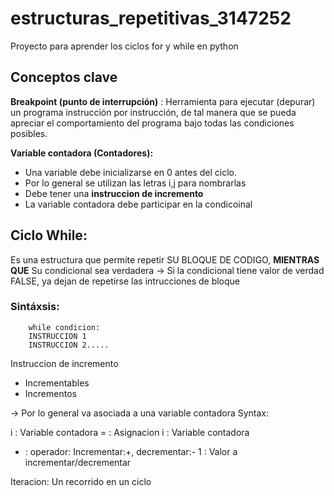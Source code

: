 # estructuras_repetitivas_3147252
Proyecto para aprender los ciclos for y while en python

## Conceptos clave

**Breakpoint (punto de interrupción)** : Herramienta para ejecutar (depurar)
un programa instrucción por instrucción, de tal manera que se pueda apreciar el comportamiento 
del programa bajo todas las condiciones posibles.

**Variable contadora (Contadores):**
* Una variable debe inicializarse en 0 antes del ciclo.
* Por lo general se utilizan las letras i,j para nombrarlas
* Debe tener una **instruccion de incremento**
* La variable contadora debe participar en la condicoinal


## Ciclo While:
Es una estructura que permite repetir
SU BLOQUE DE CODIGO, **MIENTRAS QUE**
Su condicional sea verdadera
-> Si la condicional tiene valor de
verdad FALSE, ya dejan de repetirse
las intrucciones de bloque

### Sintáxsis:

```
    while condicion:
    INSTRUCCION 1
    INSTRUCCION 2.....
```

Instruccion de incremento 
* Incrementables
* Incrementos

-> Por lo general va asociada a una variable contadora
Syntax:

i : Variable contadora
= : Asignacion
i : Variable contadora
+ : operador: Incrementar:+, decrementar:-
1 : Valor a incrementar/decrementar

Iteracion:
Un recorrido en un ciclo